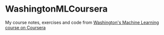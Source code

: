 # WashingtonMLCoursera
My course notes, exercises and code from [Washington's Machine Learning course on Coursera](https://www.coursera.org/learn/ml-foundations)
